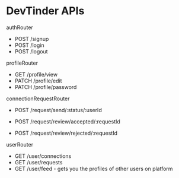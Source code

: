 # DevTinder APIs

authRouter
- POST /signup
- POST /login
- POST /logout

profileRouter
- GET /profile/view
- PATCH /profile/edit
- PATCH /profile/password

connectionRequestRouter
- POST /request/send/:status/:userId

- POST /request/review/accepted/:requestId
- POST /request/review/rejected/:requestId

userRouter
- GET /user/connections
- GET /user/requests
- GET /user/feed - gets you the profiles of other users on platform